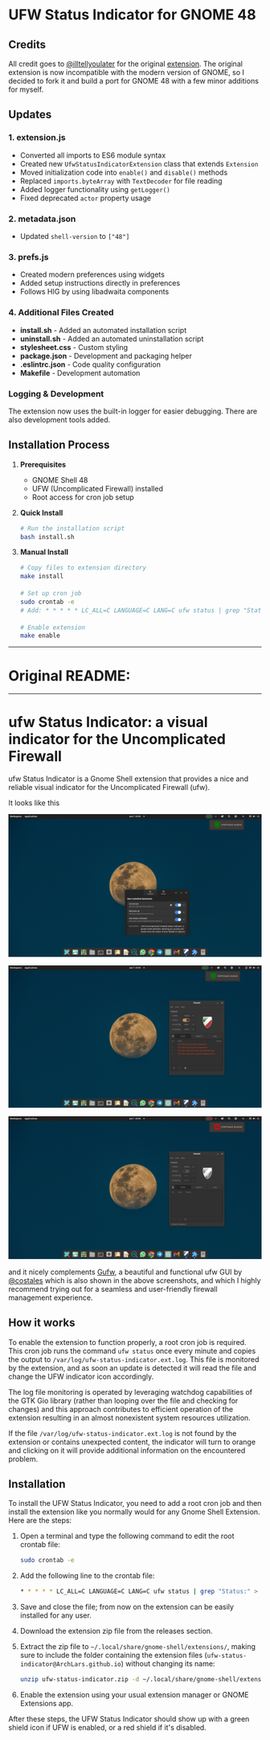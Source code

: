 # UFW Status Indicator for GNOME 48

## Credits

All credit goes to [@illtellyoulater](https://github.com/illtellyoulater/) for the original [extension](https://github.com/illtellyoulater/ufw-status-indicator). The original extension is now incompatible with the modern version of GNOME, so I decided to fork it and build a port for GNOME 48 with a few minor additions for myself.

## Updates

### 1. **extension.js**
- Converted all imports to ES6 module syntax
- Created new `UfwStatusIndicatorExtension` class that extends `Extension`
- Moved initialization code into `enable()` and `disable()` methods
- Replaced `imports.byteArray` with `TextDecoder` for file reading
- Added logger functionality using `getLogger()`
- Fixed deprecated `actor` property usage

### 2. **metadata.json**
- Updated `shell-version` to `["48"]`

### 3. **prefs.js**
- Created modern preferences using widgets
- Added setup instructions directly in preferences
- Follows HIG by using libadwaita components

### 4. **Additional Files Created**
- **install.sh** - Added an automated installation script
- **uninstall.sh** - Added an automated uninstallation script
- **stylesheet.css** - Custom styling
- **package.json** - Development and packaging helper
- **.eslintrc.json** - Code quality configuration
- **Makefile** - Development automation

### Logging & Development
The extension now uses the built-in logger for easier debugging. There are also development tools added.

## Installation Process

1. **Prerequisites**
   - GNOME Shell 48
   - UFW (Uncomplicated Firewall) installed
   - Root access for cron job setup

2. **Quick Install**
   ```bash
   # Run the installation script
   bash install.sh
   ```

3. **Manual Install**
   ```bash
   # Copy files to extension directory
   make install
   
   # Set up cron job
   sudo crontab -e
   # Add: * * * * * LC_ALL=C LANGUAGE=C LANG=C ufw status | grep "Status:" > /var/log/ufw-status-indicator.ext.log
   
   # Enable extension
   make enable
   ```

---

# Original README:

---

# ufw Status Indicator: a visual indicator for the Uncomplicated Firewall

ufw Status Indicator is a Gnome Shell extension that provides a nice and reliable visual indicator for the Uncomplicated Firewall (ufw).

It looks like this

![ufw-status-indicator-installed](ufw-status-indicator.png)

![ufw-status-indicator-ufw-enabled](ufw-status-indicator-ufw-enabled.png)

![ufw-status-indicator-ufw-disabled](ufw-status-indicator-ufw-disabled.png)

and it nicely complements [Gufw](https://github.com/costales/gufw), a beautiful and functional ufw GUI by [@costales](https://github.com/costales/) which is also shown in the above screenshots, and which I highly recommend trying out for a seamless and user-friendly firewall management experience.

## How it works

To enable the extension to function properly, a root cron job is required. This cron job runs the command `ufw status` once every minute and copies the output to `/var/log/ufw-status-indicator.ext.log`. This file is monitored by the extension, and as soon an update is detected it will read the file and change the UFW indicator icon accordingly. 

The log file monitoring is operated by leveraging watchdog capabilities of the GTK Gio library (rather than looping over the file and checking for changes) and this approach contributes to efficient operation of the extension resulting in an almost nonexistent system resources utilization.

If the file `/var/log/ufw-status-indicator.ext.log` is not found by the extension or contains unexpected content, the indicator will turn to orange and clicking on it will provide additional information on the encountered problem.

## Installation

To install the UFW Status Indicator, you need to add a root cron job and then install the extension like you normally would for any Gnome Shell Extension. Here are the steps:

1. Open a terminal and type the following command to edit the root crontab file:

    ```bash
    sudo crontab -e
    ```

2. Add the following line to the crontab file:

    ```bash
    * * * * * LC_ALL=C LANGUAGE=C LANG=C ufw status | grep "Status:" > /var/log/ufw-status-indicator.ext.log
    ```

3. Save and close the file; from now on the extension can be easily installed for any user.

4. Download the extension zip file from the releases section.

5. Extract the zip file to `~/.local/share/gnome-shell/extensions/`, making sure to include the folder containing the extension files (`ufw-status-indicator@ArchLars.github.io`) without changing its name:

    ```bash
    unzip ufw-status-indicator.zip -d ~/.local/share/gnome-shell/extensions/
    ```

6. Enable the extension using your usual extension manager or GNOME Extensions app.

After these steps, the UFW Status Indicator should show up with a green shield icon if UFW is enabled, or a red shield if it's disabled.

